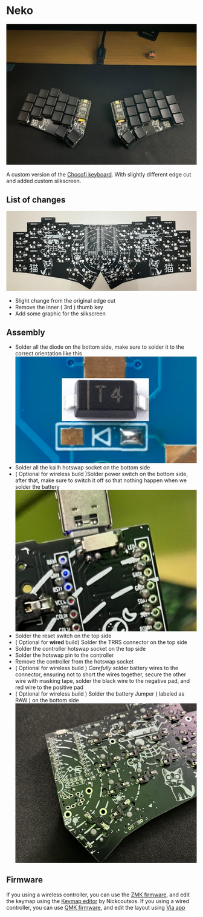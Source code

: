 # Neko

![Neko keyboard](images/frontside.jpeg)

A custom version of the [Chocofi keyboard](https://github.com/pashutk/chocofi). With slightly different edge cut and added custom silkscreen.

## List of changes

![Neko pcb](images/pcb.jpeg)

- Slight change from the original edge cut
- Remove the inner ( 3rd ) thumb key
- Add some graphic for the silkscreen

## Assembly

- Solder all the diode on the bottom side, make sure to solder it to the correct orientation like this
  ![Diode orientation](images/diodes.png)
- Solder all the kailh hotswap socket on the bottom side
- ( Optional for wireless build )Solder power switch on the bottom side, after that, make sure to switch it off so that nothing happen when we solder the battery
  ![Power switch](images/power-off.jpeg)
- Solder the reset switch on the top side
- ( Optional for **wired** build) Solder the TRRS connector on the top side
- Solder the controller hotswap socket on the top side
- Solder the hotswap pin to the controller
- Remove the controller from the hotswap socket
- ( Optional for wireless build ) _Carefully_ solder battery wires to the connector, ensuring not to short the wires together, secure the other wire with masking tape, solder the black wire to the negative pad, and red wire to the positive pad
- ( Optional for wireless build ) Solder the battery Jumper ( labeled as RAW ) on the bottom side
  ![RAW](images/battery-raw.jpeg)

## Firmware

If you using a wireless controller, you can use the [ZMK firmware](https://zmk.dev), and edit the keymap using the [Keymap editor](https://nickcoutsos.github.io/keymap-editor/) by Nickcoutsos. If you using a wired controller, you can use [QMK firmware](https://qmk.fm/), and edit the layout using [Via app](https://www.caniusevia.com/)
